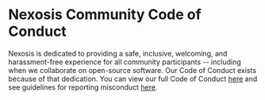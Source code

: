 # Nexosis Community Code of Conduct
Nexosis is dedicated to providing a safe, inclusive, welcoming, and harassment-free experience for all community participants -- including when we collaborate on open-source software. Our Code of Conduct exists because of that dedication. You can view our full Code of Conduct [here](https://github.com/Nexosis/community-code-of-conduct/blob/master/long-form-code-of-conduct.md#long-form-code-of-conduct) and see guidelines for reporting misconduct [here](https://github.com/Nexosis/community-code-of-conduct/blob/master/incident-reporting.md).